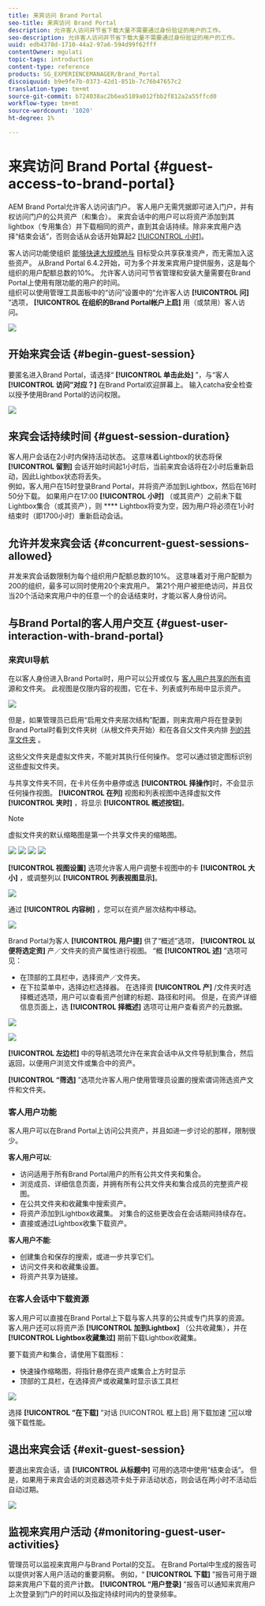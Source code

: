 ```yaml
---
title: 来宾访问 Brand Portal
seo-title: 来宾访问 Brand Portal
description: 允许客人访问并节省下载大量不需要通过身份验证的用户的工作。
seo-description: 允许客人访问并节省下载大量不需要通过身份验证的用户的工作。
uuid: edb4378d-1710-44a2-97a6-594d99f62fff
contentOwner: mgulati
topic-tags: introduction
content-type: reference
products: SG_EXPERIENCEMANAGER/Brand_Portal
discoiquuid: b9e9fe7b-0373-42d1-851b-7c76b47657c2
translation-type: tm+mt
source-git-commit: b724038ac2b6ea5189a012fbb2f812a2a55ffcd0
workflow-type: tm+mt
source-wordcount: '1020'
ht-degree: 1%

---
```



# 来宾访问 Brand Portal {#guest-access-to-brand-portal}

AEM Brand Portal允许客人访问该门户。 客人用户无需凭据即可进入门户，并有权访问门户的公共资产（和集合）。 来宾会话中的用户可以将资产添加到其lightbox（专用集合）并下载相同的资产，直到其会话持续。除非来宾用户选择“结束会话”，否则会话从会话开始算起2 [[!UICONTROL 小时]](#exit-guest-session)。

客人访问功能使组织 [能够快速大规模地与](../using/brand-portal-sharing-folders.md#how-to-share-folders) 目标受众共享获准资产，而无需加入这些资产。 从Brand Portal 6.4.2开始，可为多个并发来宾用户提供服务，这是每个组织的用户配额总数的10%。 允许客人访问可节省管理和安装大量需要在Brand Portal上使用有限功能的用户的时间。\
组织可以使用管理工具面板中的“访问”设置中的“允许客人访 **[!UICONTROL 问]** ”选项， **[!UICONTROL 在组织的Brand Portal帐户上启]** 用（或禁用）客人访问。

<!--
Comment Type: annotation
Last Modified By: mgulati
Last Modified Date: 2018-08-17T10:42:59.879-0400
Removed the first para: "AEM Assets Brand Portal allows public users to enter the portal anonymously and have restricted access to the allowed public resources as guests. Organization users with guest role need not seek access and authentication from administrators."
-->

![](assets/enable-guest-access.png)

## 开始来宾会话 {#begin-guest-session}

要匿名进入Brand Portal，请选择“ **[!UICONTROL 单击此处]** ”，与“客人 **[!UICONTROL 访问”对应？]** 在Brand Portal欢迎屏幕上。 输入catcha安全检查以授予使用Brand Portal的访问权限。

![](assets/bp-login-screen.png)

## 来宾会话持续时间 {#guest-session-duration}

客人用户会话在2小时内保持活动状态。 这意味着Lightbox的状态将保 **[!UICONTROL 留到]** 会话开始时间起1小时后，当前来宾会话将在2小时后重新启动，因此Lightbox状态将丢失。\
例如，客人用户在15时登录Brand Portal，并将资产添加到Lightbox，然后在16时50分下载。 如果用户在17:00 **[!UICONTROL 小时]** （或其资产）之前未下载Lightbox集合（或其资产），则 **** Lightbox将变为空，因为用户将必须在1小时结束时（即1700小时）重新启动会话。

## 允许并发来宾会话 {#concurrent-guest-sessions-allowed}

并发来宾会话数限制为每个组织用户配额总数的10%。 这意味着对于用户配额为200的组织，最多可以同时使用20个来宾用户。 第21个用户被拒绝访问，并且仅当20个活动来宾用户中的任意一个的会话结束时，才能以客人身份访问。

## 与Brand Portal的客人用户交互 {#guest-user-interaction-with-brand-portal}

### 来宾UI导航

在以客人身份进入Brand Portal时，用户可以公开或仅与 [客人用户共享的所有资](../using/brand-portal-sharing-folders.md#sharefolders) 源和文件夹。 此视图是仅限内容的视图，它在卡、列表或列布局中显示资产。

![](assets/disabled-folder-hierarchy1.png)

但是，如果管理员已启用“启用文件夹层次结构”配置，则来宾用户将在登录到Brand Portal时看到文件夹树（从根文件夹开始）和在各自父文件夹内排 [列的共享文件夹](../using/brand-portal-general-configuration.md#main-pars-header-1621071021) 。

这些父文件夹是虚拟文件夹，不能对其执行任何操作。 您可以通过锁定图标识别这些虚拟文件夹。

与共享文件夹不同，在卡片任务中悬停或选 **[!UICONTROL 择操作]**&#x200B;时，不会显示任何操作视图。 **[!UICONTROL 在列]** 视图和列表视图中选择虚拟文件 **[!UICONTROL 夹时]** ，将显示 **[!UICONTROL 概述按钮]**。

>[!NOTE]
>
>虚拟文件夹的默认缩略图是第一个共享文件夹的缩略图。


![](assets/enabled-hierarchy1.png) ![](assets/hierarchy1-nonadmin.png) ![](assets/hierarchy-nonadmin.png) ![](assets/hierarchy2-nonadmin.png)

**[!UICONTROL 视图设置]** 选项允许客人用户调整卡视图中的卡 **[!UICONTROL 大小]** ，或调整列以 **[!UICONTROL 列表视图显示]**。

![](assets/nav-guest-user.png)

通过 **[!UICONTROL 内容树]** ，您可以在资产层次结构中移动。

![](assets/guest-login-ui.png)

Brand Portal为客人 **[!UICONTROL 用户提]** 供了“概述”选项， **[!UICONTROL 以便将选定资]** 产／文件夹的资产属性进行视图。 “概 **[!UICONTROL 述]** ”选项可见：

* 在顶部的工具栏中，选择资产／文件夹。
* 在下拉菜单中，选择边栏选择器。
在选择资 **[!UICONTROL 产]** /文件夹时选择概述选项，用户可以查看资产创建的标题、路径和时间。 但是，在资产详细信息页面上，选 **[!UICONTROL 择概述]** 选项可让用户查看资产的元数据。

![](assets/overview-option-1.png)

![](assets/overview-rail-selector-1.png)<br />

**[!UICONTROL 左边栏]** 中的导航选项允许在来宾会话中从文件导航到集合，然后返回，以便用户浏览文件或集合中的资产。

**[!UICONTROL “筛选]** ”选项允许客人用户使用管理员设置的搜索谓词筛选资产文件和文件夹。

### 客人用户功能

客人用户可以在Brand Portal上访问公共资产，并且如进一步讨论的那样，限制很少。

**客人用户可以**:

* 访问适用于所有Brand Portal用户的所有公共文件夹和集合。
* 浏览成员、详细信息页面，并拥有所有公共文件夹和集合成员的完整资产视图。
* 在公共文件夹和收藏集中搜索资产。
* 将资产添加到Lightbox收藏集。 对集合的这些更改会在会话期间持续存在。
* 直接或通过Lightbox收集下载资产。

**客人用户不能**:

* 创建集合和保存的搜索，或进一步共享它们。
* 访问文件夹和收藏集设置。
* 将资产共享为链接。

### 在客人会话中下载资源

客人用户可以直接在Brand Portal上下载与客人共享的公共或专门共享的资源。 客人用户还可以将资产添 **[!UICONTROL 加到Lightbox]** （公共收藏集），并在 **[!UICONTROL Lightbox收藏集过]** 期前下载Lightbox收藏集。

要下载资产和集合，请使用下载图标：

* 快速操作缩略图，将指针悬停在资产或集合上方时显示
* 顶部的工具栏，在选择资产或收藏集时显示该工具栏

![](assets/download-on-guest.png)

选择 **[!UICONTROL “在下载]** ”对话 [!UICONTROL 框上启] 用下载加速 [”可](../using/accelerated-download.md)以增强下载性能。

## 退出来宾会话 {#exit-guest-session}

要退出来宾会话，请 **[!UICONTROL 从标题中]** 可用的选项中使用“结束会话”。 但是，如果用于来宾会话的浏览器选项卡处于非活动状态，则会话在两小时不活动后自动过期。

![](assets/end-guest-session.png)

## 监视来宾用户活动 {#monitoring-guest-user-activities}

管理员可以监视来宾用户与Brand Portal的交互。 在Brand Portal中生成的报告可以提供对客人用户活动的重要洞察。 例如，“ **[!UICONTROL 下载]** ”报告可用于跟踪来宾用户下载的资产计数。 **[!UICONTROL “用户登录]** ”报告可以通知来宾用户上次登录到门户的时间以及指定持续时间内的登录频率。
